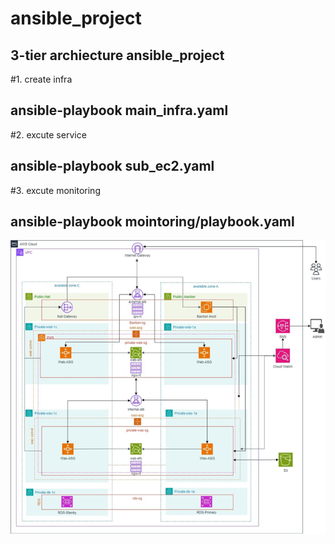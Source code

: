 # ansible_project
## 3-tier archiecture ansible_project

#1. create infra
## ansible-playbook main_infra.yaml

#2. excute service
## ansible-playbook sub_ec2.yaml

#3. excute monitoring
## ansible-playbook mointoring/playbook.yaml


![alt text](image.png)